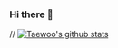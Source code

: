 ### Hi there 👋

<!--
**hwangtaewoo/hwangtaewoo** is a ✨ _special_ ✨ repository because its `README.md` (this file) appears on your GitHub profile.

Here are some ideas to get you started:

- 🔭 I’m currently working on ...
- 🌱 I’m currently learning ...
- 👯 I’m looking to collaborate on ...
- 🤔 I’m looking for help with ...
- 💬 Ask me about ...
- 📫 How to reach me: ...
- 😄 Pronouns: ...
- ⚡ Fun fact: ...
-->
// [![Taewoo's github stats](https://github-readme-stats.vercel.app/api?username=hwangtaewoo)](https://github.com/anuraghazra/github-readme-stats)
